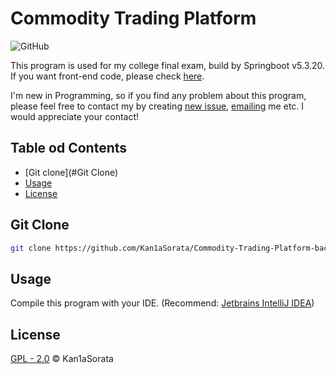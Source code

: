 # Commodity Trading Platform

![GitHub](https://img.shields.io/github/license/Kan1aSorata/Commodity-Trading-Platform-backend?style=for-the-badge)

This program is used for my college final exam, build by Springboot v5.3.20. If you want front-end code, please check [here](https://github.com/MoriiIF/SecondHandTrandingFront).

I'm new in Programming, so if you find any problem about this program, please feel free to contact my by creating [new issue](https://github.com/MoriiIF/SecondHandTrandingFront/issues),  <a href="mailto:testmail@gmail.com">emailing</a> me etc. I would appreciate your contact!



## Table od Contents

- [Git clone](#Git Clone)
- [Usage](#Usage)
- [License](#license) 

## Git Clone

```sh
git clone https://github.com/Kan1aSorata/Commodity-Trading-Platform-backend.git
```

## Usage

Compile this program with your IDE. (Recommend: [Jetbrains IntelliJ IDEA](https://www.jetbrains.com/idea/))

## License

[GPL - 2.0](LICENSE) © Kan1aSorata
